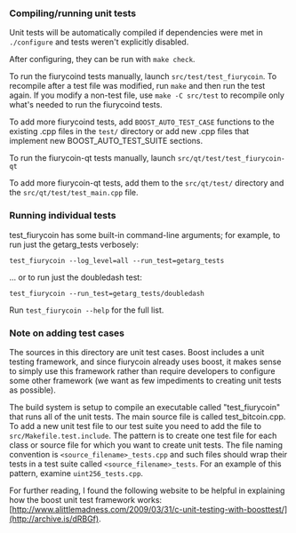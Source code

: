 ### Compiling/running unit tests

Unit tests will be automatically compiled if dependencies were met in `./configure`
and tests weren't explicitly disabled.

After configuring, they can be run with `make check`.

To run the fiurycoind tests manually, launch `src/test/test_fiurycoin`. To recompile
after a test file was modified, run `make` and then run the test again. If you
modify a non-test file, use `make -C src/test` to recompile only what's needed
to run the fiurycoind tests.

To add more fiurycoind tests, add `BOOST_AUTO_TEST_CASE` functions to the existing
.cpp files in the `test/` directory or add new .cpp files that
implement new BOOST_AUTO_TEST_SUITE sections.

To run the fiurycoin-qt tests manually, launch `src/qt/test/test_fiurycoin-qt`

To add more fiurycoin-qt tests, add them to the `src/qt/test/` directory and
the `src/qt/test/test_main.cpp` file.

### Running individual tests

test_fiurycoin has some built-in command-line arguments; for
example, to run just the getarg_tests verbosely:

    test_fiurycoin --log_level=all --run_test=getarg_tests

... or to run just the doubledash test:

    test_fiurycoin --run_test=getarg_tests/doubledash

Run `test_fiurycoin --help` for the full list.

### Note on adding test cases

The sources in this directory are unit test cases.  Boost includes a
unit testing framework, and since fiurycoin already uses boost, it makes
sense to simply use this framework rather than require developers to
configure some other framework (we want as few impediments to creating
unit tests as possible).

The build system is setup to compile an executable called "test_fiurycoin"
that runs all of the unit tests.  The main source file is called
test_bitcoin.cpp. To add a new unit test file to our test suite you need
to add the file to `src/Makefile.test.include`. The pattern is to create
one test file for each class or source file for which you want to create
unit tests.  The file naming convention is `<source_filename>_tests.cpp`
and such files should wrap their tests in a test suite
called `<source_filename>_tests`. For an example of this pattern,
examine `uint256_tests.cpp`.

For further reading, I found the following website to be helpful in
explaining how the boost unit test framework works:
[http://www.alittlemadness.com/2009/03/31/c-unit-testing-with-boosttest/](http://archive.is/dRBGf).
